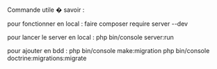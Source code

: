 Commande utile � savoir :


pour fonctionner en local :
faire composer require server --dev

pour lancer le server en local :
php bin/console server:run


pour ajouter en bdd :
php bin/console make:migration
php bin/console doctrine:migrations:migrate
